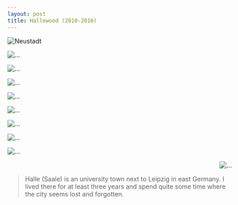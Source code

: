 ```yaml
---
layout: post
title: Hallewood (2010-2016)
---
```


![Neustadt](https://c2.staticflickr.com/6/5497/14483321744_020cdabf98_b.jpg) 

![…](https://c2.staticflickr.com/4/3920/15121941902_0735b5db3d_b.jpg) 

![…](https://c2.staticflickr.com/6/5577/15121788012_2f4c81b934_z.jpg) 

![…](https://c2.staticflickr.com/6/5550/14481173801_61eb86bed2_b.jpg) 

![…](https://c2.staticflickr.com/4/3677/12598696694_b657bc7b61_b.jpg)

![…](https://c2.staticflickr.com/8/7422/15869329334_2ea9e04be3_b.jpg)

![…](https://c2.staticflickr.com/6/5533/12420606154_8e545b56d2_b.jpg) 

![…](https://c2.staticflickr.com/4/3720/12420124405_de58b5831f_b.jpg) 

![…](https://c2.staticflickr.com/8/7325/11418100813_b49e8b11cf_z.jpg) <div style="text-align:right">![…](https://c2.staticflickr.com/6/5475/11376186584_78ae16999d_z.jpg)</div>

> Halle (Saale) is an university town next to Leipzig in east Germany. I lived there for at least three years and spend quite some time where the city seems lost and forgotten.
